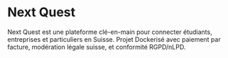 # Next Quest

Next Quest est une plateforme clé-en-main pour connecter étudiants, entreprises et particuliers en Suisse. Projet Dockerisé avec paiement par facture, modération légale suisse, et conformité RGPD/nLPD.
